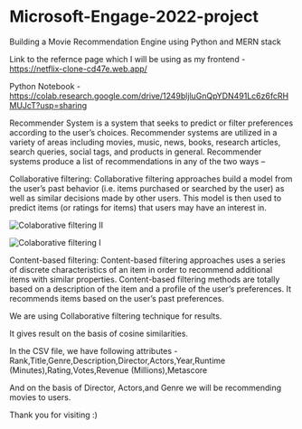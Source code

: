 # Microsoft-Engage-2022-project
Building a Movie Recommendation Engine using Python and MERN stack

Link to the refernce page which I will be using as my frontend - https://netflix-clone-cd47e.web.app/

Python Notebook - https://colab.research.google.com/drive/1249bljluGnQpYDN491Lc6z6fcRHMUJcT?usp=sharing

Recommender System is a system that seeks to predict or filter preferences according to the user’s choices. Recommender systems are utilized in a variety of areas including movies, music, news, books, research articles, search queries, social tags, and products in general. 
Recommender systems produce a list of recommendations in any of the two ways – 
 
Collaborative filtering: Collaborative filtering approaches build a model from the user’s past behavior (i.e. items purchased or searched by the user) as well as similar decisions made by other users. This model is then used to predict items (or ratings for items) that users may have an interest in.

![Colaborative filtering II](https://user-images.githubusercontent.com/95162790/170810992-c6831c6c-815b-439c-a9c3-a24821b4a24e.jpg)

![Colaborative filtering I](https://user-images.githubusercontent.com/95162790/170810974-a225d0cc-0cd7-4902-870a-8d85d19cb34d.jpg)

Content-based filtering: Content-based filtering approaches uses a series of discrete characteristics of an item in order to recommend additional items with similar properties. Content-based filtering methods are totally based on a description of the item and a profile of the user’s preferences. It recommends items based on the user’s past preferences.

We are using Collaborative filtering technique for results.

It gives result on the basis of cosine similarities.

In the CSV file, we have following attributes -
Rank,Title,Genre,Description,Director,Actors,Year,Runtime (Minutes),Rating,Votes,Revenue (Millions),Metascore

And on the basis of Director, Actors,and Genre we will be recommending movies to users.

Thank you for visiting :)

